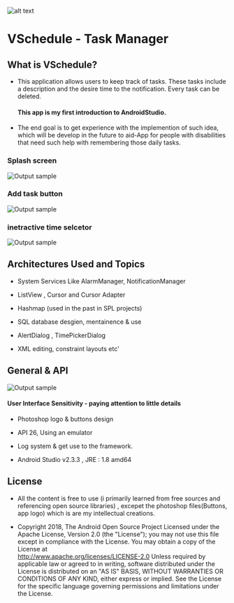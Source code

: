  ![alt text](https://github.com/MaorAssayag/Additional-Apps-Projects/blob/master/AndroidStudio/VSchedule/screenshots/v_logo.png)
# VSchedule - Task Manager

## What is VSchedule?
- This application allows users to keep track of tasks. These tasks include a description and the desire time to the notification. Every task can be deleted. 

   #### This app is my first introduction to AndroidStudio.
- The end goal is to get experience with the implemention of such idea, which will be develop in the future to aid-App for people with disabilities that need such help with remembering those daily tasks.

### Splash screen
![Output sample](https://github.com/MaorAssayag/Additional-Apps-Projects/blob/master/AndroidStudio/VSchedule/screenshots/open_gif.gif)

### Add task button
![Output sample](https://github.com/MaorAssayag/Additional-Apps-Projects/blob/master/AndroidStudio/VSchedule/screenshots/add_gif.gif)

### inetractive time selcetor 
![Output sample](https://github.com/MaorAssayag/Additional-Apps-Projects/blob/master/AndroidStudio/VSchedule/screenshots/clock_gif.gif)

## Architectures Used and Topics 
* System Services Like AlarmManager, NotificationManager

* ListView , Cursor and Cursor Adapter

* Hashmap (used in the past in SPL projects)

* SQL database desgien, mentainence & use

* AlertDialog , TimePickerDialog

* XML editing, constraint layouts etc'

## General & API 

![Output sample](https://github.com/MaorAssayag/Additional-Apps-Projects/blob/master/AndroidStudio/VSchedule/screenshots/buttons_gif.gif)
#### User Interface Sensitivity - paying attention to little details

* Photoshop logo & buttons design

* API 26, Using an emulator

* Log system & get use to the framework.

* Android Studio v2.3.3 , JRE : 1.8 amd64

## License
* All the content is free to use (i primarily learned from free sources and referencing open source libraries) , excepet the photoshop files(Buttons, app logo) which is are my intellectual creations.


* Copyright 2018, The Android Open Source Project
Licensed under the Apache License, Version 2.0 (the "License");
you may not use this file except in compliance with the License.
You may obtain a copy of the License at  
                                                                                                                           http://www.apache.org/licenses/LICENSE-2.0
                                                                                                             Unless required by applicable law or agreed to in writing, software distributed under the License is distributed on an "AS IS" BASIS,
WITHOUT WARRANTIES OR CONDITIONS OF ANY KIND, either express or implied.
See the License for the specific language governing permissions and
limitations under the License.

